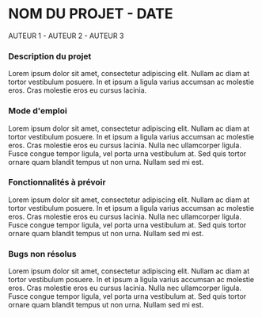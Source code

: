 # NOM DU PROJET - DATE
AUTEUR 1 - AUTEUR 2 - AUTEUR 3

### Description du projet
Lorem ipsum dolor sit amet, consectetur adipiscing elit.
Nullam ac diam at tortor vestibulum posuere. In et ipsum a ligula varius accumsan ac molestie eros. 
Cras molestie eros eu cursus lacinia.

### Mode d'emploi
Lorem ipsum dolor sit amet, consectetur adipiscing elit. Nullam ac diam at tortor vestibulum posuere. In et ipsum a ligula varius accumsan ac molestie eros. 
Cras molestie eros eu cursus lacinia. Nulla nec ullamcorper ligula. Fusce congue tempor ligula, vel porta urna vestibulum at. 
Sed quis tortor ornare quam blandit tempus ut non urna. Nullam sed mi est.

### Fonctionnalités à prévoir
Lorem ipsum dolor sit amet, consectetur adipiscing elit. Nullam ac diam at tortor vestibulum posuere. 
In et ipsum a ligula varius accumsan ac molestie eros. Cras molestie eros eu cursus lacinia. 
Nulla nec ullamcorper ligula. Fusce congue tempor ligula, vel porta urna vestibulum at. 
Sed quis tortor ornare quam blandit tempus ut non urna. Nullam sed mi est.

### Bugs non résolus
Lorem ipsum dolor sit amet, consectetur adipiscing elit. Nullam ac diam at tortor vestibulum posuere. 
In et ipsum a ligula varius accumsan ac molestie eros. Cras molestie eros eu cursus lacinia. 
Nulla nec ullamcorper ligula. Fusce congue tempor ligula, vel porta urna vestibulum at. 
Sed quis tortor ornare quam blandit tempus ut non urna. Nullam sed mi est.
